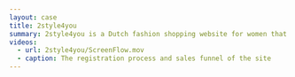 ```yaml
---
layout: case
title: 2style4you
summary: 2style4you is a Dutch fashion shopping website for women that uses an automated styling advice.
videos: 
  - url: 2style4you/ScreenFlow.mov
  - caption: The registration process and sales funnel of the site
---
```


